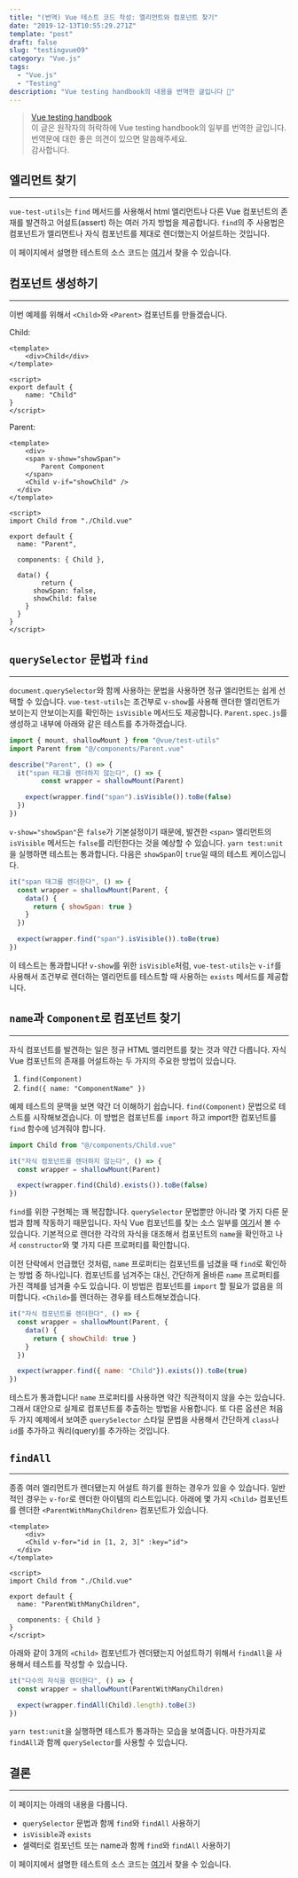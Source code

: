 ```yaml
---
title: "(번역) Vue 테스트 코드 작성: 엘리먼트와 컴포넌트 찾기"
date: "2019-12-13T10:55:29.271Z"
template: "post"
draft: false
slug: "testingvue09"
category: "Vue.js"
tags:
  - "Vue.js"
  - "Testing"
description: "Vue testing handbook의 내용을 번역한 글입니다 📖"
---
```


> [Vue testing handbook](https://lmiller1990.github.io/vue-testing-handbook/computed-properties.html#testing-computed-properties) <br>
> 이 글은 원작자의 허락하에 Vue testing handbook의 일부를 번역한 글입니다. <br>
> 번역문에 대한 좋은 의견이 있으면 말씀해주세요. <br>
> 감사합니다.



## 엘리먼트 찾기

---

`vue-test-utils`는 `find` 메서드를 사용해서 html 엘리먼트나 다른 Vue 컴포넌트의 존재를 발견하고 어설트(assert) 하는 여러 가지 방법을 제공합니다. `find`의 주 사용법은 컴포넌트가 엘리먼트나 자식 컴포넌트를 제대로 렌더했는지 어설트하는 것입니다.

이 페이지에서 설명한 테스트의 소스 코드는 [여기](https://github.com/lmiller1990/vue-testing-handbook/tree/master/demo-app/tests/unit/Parent.spec.js)서 찾을 수 있습니다.



## 컴포넌트 생성하기

---

이번 예제를 위해서 `<Child>`와 `<Parent>` 컴포넌트를 만들겠습니다.

Child:

```vue
<template>
	<div>Child</div>
</template>

<script>
export default {
	name: "Child"
}
</script>
```

Parent:

```vue
<template>
	<div>
    <span v-show="showSpan">
  		Parent Component
  	</span>
    <Child v-if="showChild" />
  </div>
</template>

<script>
import Child from "./Child.vue"

export default {
  name: "Parent",

  components: { Child },

  data() {
		return {
      showSpan: false,
      showChild: false
    }
  }
}
</script>
```



## `querySelector` 문법과 `find`

---

`document.querySelector`와 함께 사용하는 문법을 사용하면 정규 엘리먼트는 쉽게 선택할 수 있습니다. `vue-test-utils`는 조건부로 `v-show`를 사용해 렌더한 엘리먼트가 보이는지 안보이는지를 확인하는 `isVisible` 메서드도 제공합니다. `Parent.spec.js`를 생성하고 내부에 아래와 같은 테스트를 추가하겠습니다.

``` js
import { mount, shallowMount } from "@vue/test-utils"
import Parent from "@/components/Parent.vue"

describe("Parent", () => {
  it("span 태그를 렌더하지 않는다", () => {
		const wrapper = shallowMount(Parent)

    expect(wrapper.find("span").isVisible()).toBe(false)
  })
})
```

`v-show="showSpan"`은 `false`가 기본설정이기 때문에, 발견한 `<span>` 엘리먼트의 `isVisible` 메서드는 `false`를 리턴한다는 것을 예상할 수 있습니다.  `yarn test:unit`을 실행하면 테스트는 통과합니다. 다음은 `showSpan`이 `true`일 때의 테스트 케이스입니다.

``` js
it("span 태그를 렌더한다", () => {
  const wrapper = shallowMount(Parent, {
    data() {
      return { showSpan: true }
    }
  })

  expect(wrapper.find("span").isVisible()).toBe(true)
})

```

이 테스트는 통과합니다! `v-show`를 위한 `isVisible`처럼, `vue-test-utils`는  `v-if`를 사용해서 조건부로 렌더하는 엘리먼트를 테스트할 때 사용하는 `exists` 메서드를 제공합니다.



## `name`과 `Component`로 컴포넌트 찾기

---

자식 컴포넌트를 발견하는 일은 정규 HTML 엘리먼트를 찾는 것과 약간 다릅니다. 자식 Vue 컴포넌트의 존재를 어설트하는 두 가지의 주요한 방법이 있습니다.

1. `find(Component)`
2. `find({ name: "ComponentName" })`

예제 테스트의 문맥을 보면 약간 더 이해하기 쉽습니다. `find(Component)` 문법으로 테스트를 시작해보겠습니다. 이 방법은 컴포넌트를 `import` 하고 import한 컴포넌트를 `find` 함수에 넘겨줘야 합니다.

``` js
import Child from "@/components/Child.vue"

it("자식 컴포넌트를 렌더하지 않는다", () => {
  const wrapper = shallowMount(Parent)

  expect(wrapper.find(Child).exists()).toBe(false)
})
```

`find`를 위한 구현체는 꽤 복잡합니다. `querySelector` 문법뿐만 아니라 몇 가지 다른 문법과 함께 작동하기 때문입니다. 자식 Vue 컴포넌트를 찾는 소스 일부를 [여기](https://github.com/vuejs/vue-test-utils/blob/dev/packages/test-utils/src/find.js)서 볼 수 있습니다. 기본적으로 렌더한 각각의 자식을 대조해서 컴포넌트의 `name`을 확인하고 나서 `constructor`와 몇 가지 다른 프로퍼티를 확인합니다.

이전 단락에서 언급했던 것처럼, `name` 프로퍼티는 컴포넌트를 넘겼을 때 `find`로 확인하는 방법 중 하나입니다. 컴포넌트를 넘겨주는 대신, 간단하게 올바른 `name` 프로퍼티를 가진 객체를 넘겨줄 수도 있습니다. 이 방법은 컴포넌트를 `import` 할 필요가 없음을 의미합니다. `<Child>`를 렌더하는 경우를 테스트해보겠습니다.

``` js
it("자식 컴포넌트를 렌더한다", () => {
  const wrapper = shallowMount(Parent, {
    data() {
      return { showChild: true }
    }
  })

  expect(wrapper.find({ name: "Child"}).exists()).toBe(true)
})
```

테스트가 통과합니다! `name` 프로퍼티를 사용하면 약간 직관적이지 않을 수는 있습니다. 그래서 대안으로 실제로 컴포넌트를 추출하는 방법을 사용합니다. 또 다른 옵션은 처음 두 가지 예제에서 보여준 `querySelector` 스타일 문법을 사용해서 간단하게 `class`나 `id`를 추가하고 쿼리(query)를 추가하는 것입니다.



## `findAll`

---

종종 여러 엘리먼트가 렌더됐는지 어설트 하기를 원하는 경우가 있을 수 있습니다. 일반적인 경우는 `v-for`로 렌더한 아이템의 리스트입니다. 아래에 몇 가지 `<Child>` 컴포넌트를 렌더한 `<ParentWithManyChildren>` 컴포넌트가 있습니다.

``` vue
<template>
	<div>
    <Child v-for="id in [1, 2, 3]" :key="id">
  </div>
</template>

<script>
import Child from "./Child.vue"

export default {
  name: "ParentWithManyChildren",

  components: { Child }
}
</script>
```

아래와 같이 3개의 `<Child>` 컴포넌트가 렌더됐는지 어설트하기 위해서 `findAll`을 사용해서 테스트를 작성할 수 있습니다.

``` js
it("다수의 자식을 렌더한다", () => {
  const wrapper = shallowMount(ParentWithManyChildren)

  expect(wrapper.findAll(Child).length).toBe(3)
})
```

`yarn test:unit`을 실행하면 테스트가 통과하는 모습을 보여줍니다. 마찬가지로 `findAll`과 함께 `querySelector`를 사용할 수 있습니다.



## 결론

---

이 페이지는 아래의 내용을 다룹니다.

- `querySelector` 문법과 함께 `find`와 `findAll` 사용하기
- `isVisible`과 `exists`
- 셀렉터로 컴포넌트 또는 name과 함께 `find`와 `findAll` 사용하기

이 페이지에서 설명한 테스트의 소스 코드는 [여기](https://github.com/lmiller1990/vue-testing-handbook/tree/master/demo-app/tests/unit/Parent.spec.js)서 찾을 수 있습니다.